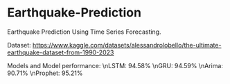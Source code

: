 # Earthquake-Prediction
Earthquake Prediction Using Time Series Forecasting. 

Dataset: https://www.kaggle.com/datasets/alessandrolobello/the-ultimate-earthquake-dataset-from-1990-2023

Models and Model performance:
\nLSTM: 94.58%
\nGRU: 94.59%
\nArima: 90.71%
\nProphet: 95.21%
